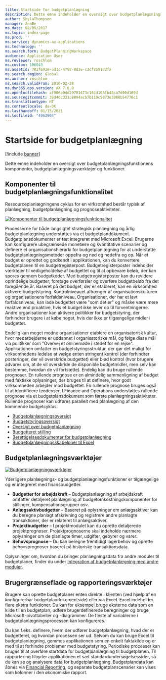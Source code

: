 ```yaml
---
title: Startside for budgetplanlægning
description: Dette emne indeholder en oversigt over budgetplanlægsningsfunktionens komponenter, budgetplanlægningsværktøjer og funktioner i Microsoft Dynamics 365 Finance.
author: ShylaThompson
manager: AnnBe
ms.date: 08/09/2017
ms.topic: index-page
ms.prod: ''
ms.service: dynamics-ax-applications
ms.technology: ''
ms.search.form: BudgetPlanningWorkspace
audience: Application User
ms.reviewer: roschlom
ms.custom: 106043
ms.assetid: 702f692e-ad1c-4798-8d3e-c3cf8591d3fa
ms.search.region: Global
ms.author: roschlom
ms.search.validFrom: 2016-02-28
ms.dyn365.ops.version: AX 7.0.0
ms.openlocfilehash: af006a94d29781473c164d108fb48ca7d00d169d
ms.sourcegitcommit: 38d40c331c8894acb7b119c5073e3088b54776c1
ms.translationtype: HT
ms.contentlocale: da-DK
ms.lasthandoff: 01/15/2021
ms.locfileid: "4962904"
---
```

# <a name="budgeting-home-page"></a>Startside for budgetplanlægning

[!include [banner](../includes/banner.md)]

Dette emne indeholder en oversigt over budgetplanlægningsfunktionens komponenter, budgetplanlægningsværktøjer og funktioner. 

<a name="components-of-budgeting-functionality"></a>Komponenter til budgetplanlægningsfunktionalitet
-------------------------------------

Ressourceplanlægningens cyklus for en virksomhed består typisk af planlægning, budgetplanlægning og prognoseaktiviteter.

[![Komponenter til budgetplanlægningsfunktionalitet](./media/budgeting-functionality-components.jpg)](./media/budgeting-functionality-components.jpg)

Processerne for både langsigtet strategisk planlægning og årlig budgetplanlægning understøttes via et budgetplandokument. Budgetplansdokumenter er tæt integreret med Microsoft Excel. Brugerne kan konfigurere ubegrænsede monetære og kvantitative scenarier og definere et organisationshierarki for budgetplanlægning for at understøtte budgetplanlægningsmetoder oppefra og ned og nedefra og op. Når et budget er oprettet og godkendt i applikationen, kan du konvertere budgetplanen til en budgetregisterpost. Budgetregisterposter indeholder værktøjer til vedligeholdelse af budgettet og til at opbevare beløb, der kan spores gennem budgetkoder. Med budgetregisterposter kan du revidere oprindelige budgetter, foretage overførsler og overføre budgetbeløb fra det foregående år. Baseret på det budget, der er etableret, kan en virksomhed aktivere budgetstyring. Kontrolniveauet afhænger af organisationskulturen og organisationens forfaldsniveau. Organisationer, der har et lavt forfaldsniveau, kan lade budgettet være "som det er" og måske være mere reaktive end proaktive, hvis et budget ikke lever op til forventningerne. Andre organisationer kan aktivere politikker for budgetstyring, der forhindrer brugere i at købe noget, hvis der ikke er tilgængelige midler i budgettet.

Endelig kan meget modne organisationer etablere en organisatorisk kultur, hvor medarbejderne er uddannet i organisatoriske mål, og følge disse mål via politikker som "Overvej et onlinemøde i stedet for en rejse". Applikationen omfatter en budgetstyringsstruktur, der gør det muligt for virksomhedens ledelse at vælge enten stringent kontrol (der forhindrer posteringer, der vil overskride budgettet) eller blød kontrol (hvor brugere advares om, at de vil overskride de disponible budgetmidler, men selv kan bestemme, hvordan de vil fortsætte). Endelig kan du bruge rullende prognoser. En rullende prognose er en almindelig sammenligning af budget med faktiske oplysninger, der bruges til at definere, hvor godt virksomheden arbejder mod budgettet. En rullende prognose bruges også til at identificere tendenser. I Finance and Operations understøttes rullende prognose via et budgetplansdokument som første planlægningsaktiviteter. Rullende prognoser kan udføres parallelt med planlægning af den kommende budgetcyklus.

-   [Budgetplanlægningsoversigt](basic-budgeting-overview-configuration.md)
-   [Budgetstyringsoversigt](budget-control-overview-configuration.md)
-   [Oversigt over budgetplanlægning](budget-planning-overview-configuration.md)
-   [Budgetteret stilling](position-forecasting.md)
-   [Berettigelsesdokumenter for budgetplanlægning](budget-planning-justification-docs.md)
-   [Budgetplanlægningsskabeloner til Excel](budget-planning-excel-templates.md)

## <a name="budgeting-tools"></a>Budgetplanlægningsværktøjer
[![Budgetplanlægningsværktøjer](./media/budgeting-tools.jpg)](./media/budgeting-tools.jpg) 

Yderligere planlægnings- og budgetplanlægningsfunktioner er tilgængelige og er integreret med finansbudgetter.

-   **Budgetter for arbejdskraft** – Budgetplanlægning af arbejdskraft omfatter detaljeret planlægning af budgetomkostningskomponenter for stillinger, kompensationsgrupper osv.
-   **Anlægsaktivbudgetter** – Baseret på oplysninger om anlægsaktiver kan du beregne planlagt afskrivning og registrere andre planlagte transaktioner, der er relateret til anlægsaktiver.
-   **Projektbudgetter** – I projektmodulet kan du oprette detaljerede projektprognoser. Projektprognoserne skal indeholde nærmere oplysninger om de planlagte timer, udgifter, gebyrer og varer.
-   **Behovsprognose** – Du kan beregne fremtidigt lagerbehov og oprette behovsprognoser baseret på historiske transaktionsdata.

Oplysninger om, hvordan du bringer planlægningsdata fra andre moduler til budgetplaner, finder du under [Integration af budgetplanlægning med andre moduler](budget-planning-integration-other-modules.md).

## <a name="user-interface-and-reporting-capabilities"></a>Brugergrænseflade og rapporteringsværktøjer
Brugere kan oprette budgetplaner enten direkte i klienten (ved hjælp af en konfigurerbar budgetplandokumentside) eller via Excel. Excel indeholder flere ekstra funktioner. Du kan for eksempel bruge eksterne data som en kilde til en budgetplan, udføre brugerdefinerede beregninger og bruge Microsoft-pivottabeller og -diagrammer. De fleste af variablerne i budgetplanlægningsprocessen kan konfigureres. 

Du kan f.eks. definere, hvem der udfører budgetplanlægning, hvad der er budgetteret, og hvordan processen ser ud. Selvom du kan bruge Excel til budgetplanlægning, gemmes applikationen som en enkelt faktakilde og er med til at forhindre problemer med budgetstyring. Periodiske processer kan bruges til at overføre startdata for budgetplanlægning til budgetplanen. Til rapportering tilbyder applikationen et sæt standardundersøgelsessider, så du kan se og analysere data for budgetplanlægning. Budgetplandata kan åbnes via [Financial Reporting](../general-ledger/financial-reporting-getting-started.md), og separate budgetplanscenarier kan vises som kolonner i den økonomiske rapport.






